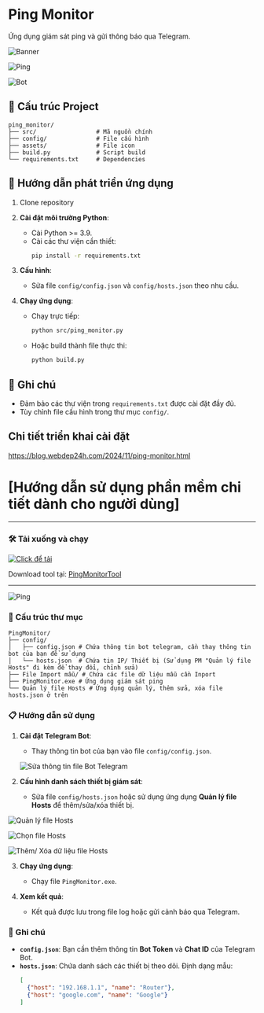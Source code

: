 # Ping Monitor

Ứng dụng giám sát ping và gửi thông báo qua Telegram.

![Banner](https://raw.githubusercontent.com/webdep24h/PingMonitorTool/main/images/Ping-monitor-telegram.png)


![Ping](https://raw.githubusercontent.com/webdep24h/PingMonitorTool/main/images/ping-monitor.png)


![Bot](https://raw.githubusercontent.com/webdep24h/PingMonitorTool/main/images/bot.png)


## 📂 Cấu trúc Project


```plaintext
ping_monitor/
├── src/                 # Mã nguồn chính
├── config/              # File cấu hình
├── assets/              # File icon
├── build.py             # Script build
└── requirements.txt     # Dependencies
```

## 🚀 Hướng dẫn phát triển ứng dụng
1. Clone repository

2. **Cài đặt môi trường Python**:
   - Cài Python >= 3.9.
   - Cài các thư viện cần thiết:
     ```bash
     pip install -r requirements.txt
     ```

3. **Cấu hình**:
   - Sửa file `config/config.json` và `config/hosts.json` theo nhu cầu.

4. **Chạy ứng dụng**:
   - Chạy trực tiếp:
     ```bash
     python src/ping_monitor.py
     ```
   - Hoặc build thành file thực thi:
     ```bash
     python build.py
     ```

## 📌 Ghi chú

- Đảm bảo các thư viện trong `requirements.txt` được cài đặt đầy đủ.
- Tùy chỉnh file cấu hình trong thư mục `config/`.

## Chi tiết triển khai cài đặt
https://blog.webdep24h.com/2024/11/ping-monitor.html



# [Hướng dẫn sử dụng phần mềm chi tiết dành cho người dùng]

---

### 🛠️ Tải xuống và chạy

[![Click để tải](https://raw.githubusercontent.com/webdep24h/PingMonitorTool/main/images/Download.png)](https://github.com/webdep24h/PingMonitorTool/raw/main/PingMonitor.rar)

Download tool tại: [PingMonitorTool](https://github.com/webdep24h/PingMonitorTool/raw/main/PingMonitor.rar)

---

![Ping](https://raw.githubusercontent.com/webdep24h/PingMonitorTool/main/images/ping-monitor.png)


### 📂 Cấu trúc thư mục
```plaintext
PingMonitor/
├── config/
│   ├── config.json # Chứa thông tin bot telegram, cần thay thông tin bot của bạn để sử dụng
│   └── hosts.json  # Chứa tin IP/ Thiết bị (Sử dụng PM "Quản lý file Hosts" đi kèm để thay đổi, chỉnh sửa)
├── File Import mẫu/ # Chứa các file dữ liệu mẫu cần Inport
├── PingMonitor.exe # Ứng dụng giám sát ping
└── Quản lý file Hosts # Ứng dụng quản lý, thêm sửa, xóa file hosts.json ở trên
```

### 📋 Hướng dẫn sử dụng

1. **Cài đặt Telegram Bot**:
   - Thay thông tin bot của bạn vào file `config/config.json`.

   ![Sửa thông tin file Bot Telegram](https://raw.githubusercontent.com/webdep24h/PingMonitorTool/main/images/ping-bot-telegram.png)  


2. **Cấu hình danh sách thiết bị giám sát**:
   - Sửa file `config/hosts.json` hoặc sử dụng ứng dụng **Quản lý file Hosts** để thêm/sửa/xóa thiết bị.
 

![Quản lý file Hosts](https://raw.githubusercontent.com/webdep24h/PingMonitorTool/main/images/ping-monitor-1.png)


![Chọn file Hosts](https://raw.githubusercontent.com/webdep24h/PingMonitorTool/main/images/ping-monitor-2.png)


![Thêm/ Xóa dữ liệu file Hosts](https://raw.githubusercontent.com/webdep24h/PingMonitorTool/main/images/ping-monitor-3.png)


3. **Chạy ứng dụng**:
   - Chạy file `PingMonitor.exe`.

4. **Xem kết quả**:
   - Kết quả được lưu trong file log hoặc gửi cảnh báo qua Telegram.


### 📌 Ghi chú

- **`config.json`**: Bạn cần thêm thông tin **Bot Token** và **Chat ID** của Telegram Bot.
- **`hosts.json`**: Chứa danh sách các thiết bị theo dõi. Định dạng mẫu:
  ```json
  [
    {"host": "192.168.1.1", "name": "Router"},
    {"host": "google.com", "name": "Google"}
  ]


